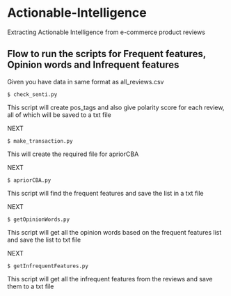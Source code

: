 # Actionable-Intelligence
Extracting Actionable Intelligence from e-commerce product reviews

## Flow to run the scripts for Frequent features, Opinion words and Infrequent features
Given you have data in same format as all_reviews.csv
```
$ check_senti.py
```
This script will create pos_tags and also give polarity score for each review, all of which will be saved to a txt file

NEXT
```
$ make_transaction.py
```
This will create the required file for apriorCBA

NEXT
```
$ apriorCBA.py
```
This script will find the frequent features and save the list in a txt file

NEXT
```
$ getOpinionWords.py
```
This script will get all the opinion words based on the frequent features list and save the list to txt file

NEXT
```
$ getInfrequentFeatures.py
```
This script will get all the infrequent features from the reviews and save them to a txt file


